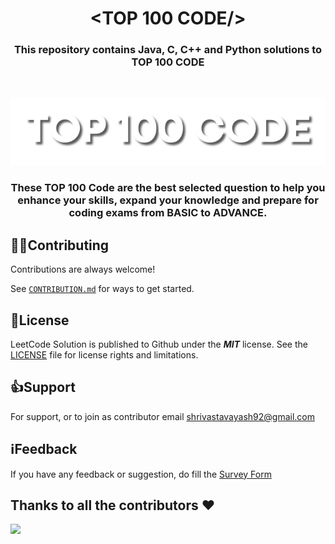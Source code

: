 # <h1 align="center"><TOP 100 CODE/></h1>

**<h3 align="center">This repository contains Java, C, C++ and Python solutions to TOP 100 CODE</h3>**

&nbsp;
<div align= "center"><img src="Assets/TOP 100 CODE.png""/></div> 

**<h3 align="center">These TOP 100 Code are the best selected question to help you enhance your skills, expand your knowledge and prepare for coding exams from BASIC to ADVANCE.</h3>**
<h2></h2>


## 👨‍🏫Contributing

Contributions are always welcome!

See [```CONTRIBUTION.md```](https://github.com/yashshrivastavaa/leetCode-Solution/blob/104fe670e698517962cd5266ebe981dd36165e61/CONTRIBUTION.md) for ways to get started.



## 📄License

LeetCode Solution is published to Github under the ***MIT*** license. See the [LICENSE](https://github.com/yashshrivastavaa/leetCode-Solution/blob/ea0a361578a4eb7eb5d17eeb142978f5b99a0d30/LICENSE) file for license rights and limitations.


## 👍Support

For support, or to join as contributor email shrivastavayash92@gmail.com

## ℹ️Feedback

If you have any feedback or suggestion, do fill the [Survey Form]()

 
## Thanks to all the contributors ❤️
<a href = "https://github.com/yashshrivastavaa/TOP-100-Coding-Questions/graphs/contributors">
  <img src = "https://contrib.rocks/image?repo=yashshrivastavaa/TOP-100-Coding-Questions"/>
</a>
